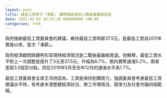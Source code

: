 ```yaml
---
layout: post
title: 最低工資首次「凍薪」　顧問稱經濟自二戰後最嚴峻衰退
date: 2021-02-02 16:31:28.000000000 +08:00
categories: rthk
---
```


政府接納最低工資委員會的建議，維持最低工資時薪37.5元，是最低工資自2011年實施以來，首次「凍薪」。

政府經濟顧問歐錫熊形容現時經濟情況是二戰後最嚴峻衰退。他解釋，最低工資水平對上一次調整是提升了3元至37.5元，升幅為8.7%，期內實際通漲5.2%，兩者差距3.5個百分點，而在2019年5月至去年12月的通漲水平為1.7%。

最低工資委員會主席王沛詩認為，工資是保持到購買力，強調委員會考慮最低工資建議水平時，有考慮本港整體經濟狀況、勞工市場情況、競爭力及社會共融四個範疇。
